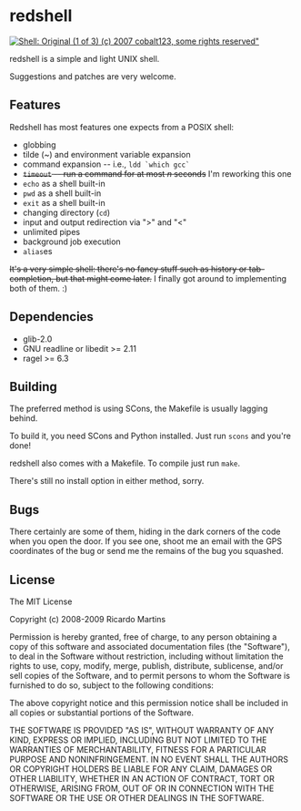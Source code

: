 redshell
========

[![Shell: Original (1 of 3) (c) 2007 cobalt123, some rights reserved"](http://farm2.static.flickr.com/1046/1156232979_4e4d7c01c7_m_d.jpg)](http://flickr.com/photos/cobalt/1156232979/ "Shell: Original (1 of 3) (c) 2007 cobalt123, some rights reserved")

redshell is a simple and light UNIX shell.

Suggestions and patches are very welcome.

Features
--------

Redshell has most features one expects from a POSIX shell:

* globbing
* tilde (~) and environment variable expansion
* command expansion -- i.e., ``ldd `which gcc` ``
* <del>`timeout` -- run a command for at most *n* seconds</del> I'm reworking this one
* `echo` as a shell built-in
* `pwd` as a shell built-in
* `exit` as a shell built-in
* changing directory (`cd`)
* input and output redirection via ">" and "<"
* unlimited pipes
* background job execution
* `alias`es

<del>It's a very simple shell: there's no fancy stuff such as history or
tab-completion, but that might come later.</del>
I finally got around to implementing both of them. :)

Dependencies
------------

* glib-2.0
* GNU readline or libedit >= 2.11
* ragel >= 6.3

Building
--------

The preferred method is using SCons, the Makefile is usually lagging behind.

To build it, you need SCons and Python installed. Just run `scons` and you're
done!

redshell also comes with a Makefile. To compile just run `make`.

There's still no install option in either method, sorry.

Bugs
----

There certainly are some of them, hiding in the dark corners of the code when
you open the door. If you see one, shoot me an email with the GPS coordinates of
the bug or send me the remains of the bug you squashed.

License
-------

The MIT License

Copyright (c) 2008-2009 Ricardo Martins

Permission is hereby granted, free of charge, to any person obtaining a copy
of this software and associated documentation files (the "Software"), to deal
in the Software without restriction, including without limitation the rights
to use, copy, modify, merge, publish, distribute, sublicense, and/or sell
copies of the Software, and to permit persons to whom the Software is
furnished to do so, subject to the following conditions:

The above copyright notice and this permission notice shall be included in
all copies or substantial portions of the Software.

THE SOFTWARE IS PROVIDED "AS IS", WITHOUT WARRANTY OF ANY KIND, EXPRESS OR
IMPLIED, INCLUDING BUT NOT LIMITED TO THE WARRANTIES OF MERCHANTABILITY,
FITNESS FOR A PARTICULAR PURPOSE AND NONINFRINGEMENT. IN NO EVENT SHALL THE
AUTHORS OR COPYRIGHT HOLDERS BE LIABLE FOR ANY CLAIM, DAMAGES OR OTHER
LIABILITY, WHETHER IN AN ACTION OF CONTRACT, TORT OR OTHERWISE, ARISING FROM,
OUT OF OR IN CONNECTION WITH THE SOFTWARE OR THE USE OR OTHER DEALINGS IN
THE SOFTWARE.
